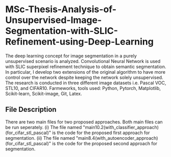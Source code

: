 # MSc-Thesis-Analysis-of-Unsupervised-Image-Segmentation-with-SLIC-Refinement-using-Deep-Learning
The deep learning concept for image segmentation in a purely unsupervised scenario is analyzed. Convolutional Neural Network is used with SLIC superpixel refinement technique to obtain semantic segmentation. In particular, I develop two extensions of the original algorithm to have more control over the network despite keeping the network solely unsupervised. The research is conducted in three different image datasets i.e. Pascal VOC, STL10, and CIFAR10.  Farmeworks, tools used: Python, Pytorch, Matplotlib, Scikit-learn, Scikit-image, Git, Latex.
## File Description
There are two main files for two proposed approaches. Both main files can be run seperately.
(i) The file named "main10.2(with_classifier_approach)(for_cifar_stl_pascal)" is the code for the proposed first approach for segmentation.
(ii) The file named "main8.4(with_autoencoder_approach)(for_cifar_stl_pascal)" is the code for the proposed second approach for segmentation.
